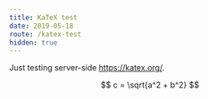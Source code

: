 ```yaml
---
title: KaTeX test
date: 2019-05-18
route: /katex-test
hidden: true
---
```


Just testing server-side https://katex.org/.

$$ c = \sqrt{a^2 + b^2} $$
